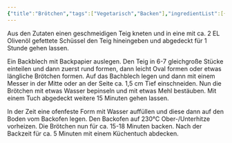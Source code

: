```yaml
---
{"title":"Brötchen","tags":["Vegetarisch","Backen"],"ingredientList":[{"title":"","ingredients":["500-550g Weizenmehl oder Dinkelmehl Typ 630","300ml lauwarmes Wasser","1/2 Würfel frische Hefe","1 TL Honig oder Zucker","1 EL Olivenöl","1 TL Salz"]}]}
---
```

Aus den Zutaten einen geschmeidigen Teig kneten und in eine mit ca. 2 EL Olivenöl gefettete Schüssel den Teig hineingeben und abgedeckt für 1 Stunde gehen lassen.

Ein Backblech mit Backpapier auslegen. Den Teig in 6-7 gleichgroße Stücke einteilen und dann zuerst rund formen, dann leicht Oval formen oder etwas längliche Brötchen formen. Auf das Bachblech legen und dann mit einem Messer in der Mitte oder an der Seite ca. 1,5 cm Tief einschneiden. Nun die Brötchen mit etwas Wasser bepinseln und mit etwas Mehl bestäuben. Mit einem Tuch abgedeckt weitere 15 Minuten gehen lassen.

In der Zeit eine ofenfeste Form mit Wasser auffüllen und diese dann auf den Boden vom Backofen legen. Den Backofen auf 230°C Ober-/Unterhitze vorheizen. Die Brötchen nun für ca. 15-18 Minuten backen. Nach der Backzeit für ca. 5 Minuten mit einem Küchentuch abdecken.